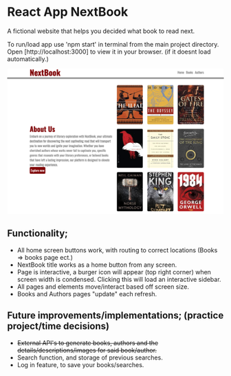 # React App NextBook

A fictional website that helps you decided what book to read next.

To run/load app use 'npm start' in terminal from the main project directory.
Open [http://localhost:3000] to view it in your browser. (if it doesnt load automatically.)

<img src="./public/img/samplepage.jpg" />

## Functionality;
- All home screen buttons work, with routing to correct locations (Books => books page ect.)
- NextBook title works as a home button from any screen.
- Page is interactive, a burger icon will appear (top right corner) when screen width is condensed. Clicking this will load an interactive sidebar.
- All pages and elements move/interact based off screen size.
- Books and Authors pages "update" each refresh.

## Future improvements/implementations; (practice project/time decisions)
- ~~External API's to generate books, authors and the details/descriptions/images for said book/author.~~
- Search function, and storage of previous searches.
- Log in feature, to save your books/searches.
